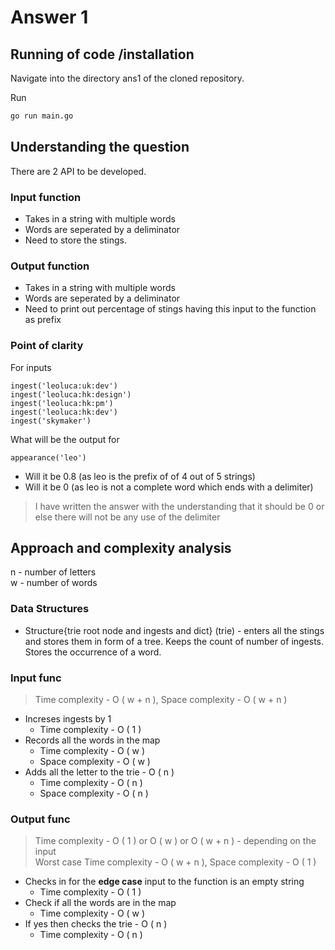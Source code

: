 # Answer 1

## Running of code /installation

Navigate into the directory ans1 of the cloned repository.

Run

```bash
go run main.go
```

## Understanding the question

There are 2 API to be developed.

### Input function

- Takes in a string with multiple words
- Words are seperated by a deliminator
- Need to store the stings.

### Output function

- Takes in a string with multiple words
- Words are seperated by a deliminator
- Need to print out percentage of stings having this input to the function as prefix

### Point of clarity

For inputs

```{r, tidy=FALSE, eval=FALSE, highlight=FALSE }
ingest('leoluca:uk:dev')
ingest('leoluca:hk:design')
ingest('leoluca:hk:pm')
ingest('leoluca:hk:dev')
ingest('skymaker')
```

What will be the output for

```{r, tidy=FALSE, eval=FALSE, highlight=FALSE }
appearance('leo')
```

- Will it be 0.8 (as leo is the prefix of of 4 out of 5 strings)
- Will it be 0 (as leo is not a complete word which ends with a delimiter)

> I have written the answer with the understanding that it should be 0 or else there will not be any use of the delimiter

## Approach and complexity analysis

n - number of letters  
w - number of words

### Data Structures

- Structure{trie root node and ingests and dict} (trie) - enters all the stings and stores them in form of a tree. Keeps the count of number of ingests. Stores the occurrence of a word.

### Input func

> Time complexity - O ( w + n ), Space complexity - O ( w + n )

- Increses ingests by 1
  - Time complexity - O ( 1 )
- Records all the words in the map
  - Time complexity - O ( w )
  - Space complexity - O ( w )
- Adds all the letter to the trie - O ( n )
  - Time complexity - O ( n )
  - Space complexity - O ( n )

### Output func

> Time complexity - O ( 1 ) or O ( w ) or O ( w + n ) - depending on the input  
> Worst case Time complexity - O ( w + n ), Space complexity - O ( 1 )

- Checks in for the **edge case** input to the function is an empty string
  - Time complexity - O ( 1 )
- Check if all the words are in the map
  - Time complexity - O ( w )
- If yes then checks the trie - O ( n )
  - Time complexity - O ( n )
